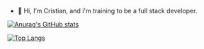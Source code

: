 - 👋 Hi, I’m Cristian,  and i'm training to be a full stack developer.

[![Anurag's GitHub stats](https://github-readme-stats.vercel.app/api?username=cristianemm96&show_icons=true&theme=tokyonight)](https://github.com/anuraghazra/github-readme-stats)


[![Top Langs](https://github-readme-stats.vercel.app/api/top-langs/?username=cristianemm96&layout=compact&langs_count=6)](https://github.com/anuraghazra/github-readme-stats)
